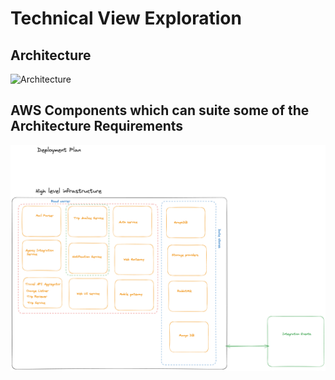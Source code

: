 # Technical View Exploration

## Architecture 

![Architecture](./assets/High_level.png.png)

## AWS Components which can suite some of the Architecture Requirements
![AWS Components which can suite some of the Architecture Requirements](../assets/Deployment_1.png)
